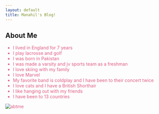 ```yaml
---
layout: default
title: Manahil's Blog!
---
```



## About Me
<span style= "color:#DE5D83">

- I lived in England for 7 years
- I play lacrosse and golf
- I was born in Pakistan
- I was made a varsity and jv sports team as a freshman
- I love skiing with my family
- I love Marvel
- My favorite band is coldplay and I have been to their concert twice
- I love cats and I have a British Shorthair
- I like hanging out with my friends
- I have been to 13 countries

![abtme]({{site.baseurl}}/images/abtme.jpg)